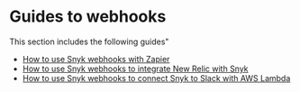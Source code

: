 # Guides to webhooks

This section includes the following guides"

* [How to use Snyk webhooks with Zapier](tutorial.md)
* [How to use Snyk webhooks to integrate New Relic with Snyk](how-to-use-snyk-webhooks-to-integrate-new-relic-with-snyk/)
* [How to use Snyk webhooks to connect Snyk to Slack with AWS Lambda](how-to-use-snyk-webhooks-to-connect-snyk-to-slack-with-aws-lambda/)
